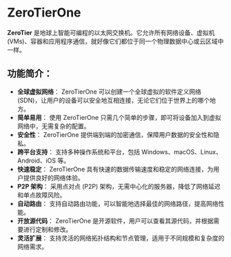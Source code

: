 # ZeroTierOne

**ZeroTier** 是地球上智能可编程的以太网交换机。它允许所有网络设备、虚拟机 (VMs)、容器和应用程序通信，就好像它们都位于同一个物理数据中心或云区域中一样。

## 功能简介：

- **全球虚拟网络**： ZeroTierOne 可以创建一个全球虚拟的软件定义网络 (SDN)，让用户的设备可以安全地互相连接，无论它们位于世界上的哪个地方。
- **简单易用**： 使用 ZeroTierOne 只需几个简单的步骤，即可将设备加入到虚拟网络中，无需复杂的配置。
- **安全性**： ZeroTierOne 提供端到端的加密通信，保障用户数据的安全性和隐私。
- **跨平台支持**： 支持多种操作系统和平台，包括 Windows、macOS、Linux、Android、iOS 等。
- **快速稳定**： ZeroTierOne 具有快速的数据传输速度和稳定的网络连接，为用户提供良好的网络体验。
- **P2P 架构**： 采用点对点 (P2P) 架构，无需中心化的服务器，降低了网络延迟和单点故障风险。
- **自动路由**： 支持自动路由功能，可以智能地选择最佳的网络路径，提高网络性能。
- **开放源代码**： ZeroTierOne 是开源软件，用户可以查看其源代码，并根据需要进行定制和修改。
- **灵活扩展**： 支持灵活的网络拓扑结构和节点管理，适用于不同规模和复杂度的网络需求。
